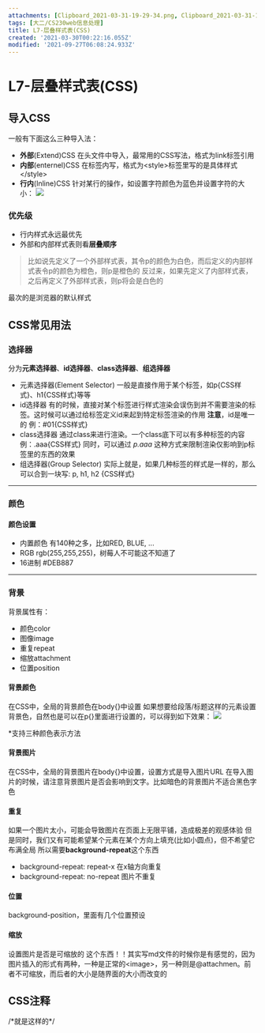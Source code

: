 ```yaml
---
attachments: [Clipboard_2021-03-31-19-29-34.png, Clipboard_2021-03-31-19-44-18.png]
tags: [大二/CS230web信息处理]
title: L7-层叠样式表(CSS)
created: '2021-03-30T00:22:16.055Z'
modified: '2021-09-27T06:08:24.933Z'
---
```


# L7-层叠样式表(CSS)
## 导入CSS
一般有下面这么三种导入法：
- **外部**(Extend)CSS
在头文件中导入，最常用的CSS写法，格式为link标签引用
- **内部**(enternel)CSS
在标签内写，格式为\<style\>标签里写的是具体样式\<\/style\>
- **行内**(Inline)CSS
针对某行的操作，如设置字符颜色为蓝色并设置字符的大小：
![](@attachment/Clipboard_2021-03-31-19-29-34.png)

### 优先级
- 行内样式永远最优先
- 外部和内部样式表则看**层叠顺序**
> 比如说先定义了一个外部样式表，其令p的颜色为白色，而后定义的内部样式表令p的颜色为橙色，则p是橙色的
反过来，如果先定义了内部样式表，之后再定义了外部样式表，则p将会是白色的

最次的是浏览器的默认样式

## CSS常见用法
### 选择器
分为**元素选择器**、**id选择器**、**class选择器**、**组选择器**
- 元素选择器(Element Selector)
一般是直接作用于某个标签，如p{CSS样式}、h1{CSS样式}等等
- id选择器
有的时候，直接对某个标签进行样式渲染会误伤到并不需要渲染的标签。这时候可以通过给标签定义id来起到特定标签渲染的作用
**注意**，id是唯一的
例：#01{CSS样式}
- class选择器
通过class来进行渲染。一个class底下可以有多种标签的内容
例：.aaa{CSS样式}
同时，可以通过 *p.aaa* 这种方式来限制渲染仅影响到p标签里的东西的效果
- 组选择器(Group Selector)
实际上就是，如果几种标签的样式是一样的，那么可以合到一块写:
p, h1, h2 {CSS样式}

***

### 颜色
#### 颜色设置
- 内置颜色
有140种之多，比如RED, BLUE, ...
- RGB
rgb(255,255,255)，树莓人不可能这不知道了
- 16进制
#DEB887

***

### 背景
背景属性有：
- 颜色color
- 图像image
- 重复repeat
- 缩放attachment
- 位置position
#### 背景颜色
在CSS中，全局的背景颜色在body{}中设置
如果想要给段落/标题这样的元素设置背景色，自然也是可以在p{}里面进行设置的，可以得到如下效果：
![](@attachment/Clipboard_2021-03-31-19-44-18.png)

*支持三种颜色表示方法
#### 背景图片
在CSS中，全局的背景图片在body{}中设置，设置方式是导入图片URL
在导入图片的时候，请注意背景图片是否会影响到文字。比如暗色的背景图片不适合黑色字色

#### 重复
如果一个图片太小，可能会导致图片在页面上无限平铺，造成极差的观感体验
但是同时，我们又有可能希望某个元素在某个方向上填充(比如小圆点)，但不希望它布满全局
所以需要**background-repeat**这个东西
- background-repeat: repeat-x
在x轴方向重复
- background-repeat: no-repeat
图片不重复

#### 位置
background-position，里面有几个位置预设

#### 缩放
设置图片是否是可缩放的
这个东西！！其实写md文件的时候你是有感觉的，因为图片插入的形式有两种，一种是正常的\<image\>，另一种则是@attachmen。前者不可缩放，而后者的大小是随界面的大小而改变的

## CSS注释
/\*就是这样的\*/

